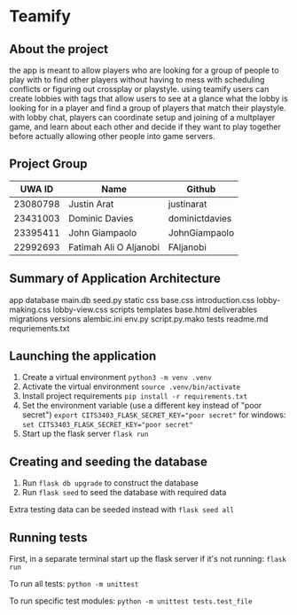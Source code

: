 # Teamify

## About the project
the app is meant to allow players who are looking for a group of people to play with to find other players without having to mess with scheduling conflicts or figuring out crossplay or playstyle. using teamify users can create lobbies with tags that allow users to see at a glance what the lobby is looking for in a player and find a group of players that match their playstyle. with lobby chat, players can coordinate setup and joining of a multplayer game, and learn about each other and decide if they want to play together before actually allowing other people into game servers.

## Project Group

| UWA ID   | Name                   | Github         |
|----------|------------------------|----------------|
| 23080798 | Justin Arat            | justinarat     |
| 23431003 | Dominic Davies         | dominictdavies |
| 23395411 | John Giampaolo         | JohnGiampaolo  |
| 22992693 | Fatimah Ali O Aljanobi | FAljanobi      |

## Summary of Application Architecture
app
	database
		main.db<to be genned>
		seed.py<helps in creation and population of db>
	static
		css
			<holds all css files we made>
			base.css<used as base css in all pages>
			introduction.css
			lobby-making.css
			lobby-view.css
		scripts
			<holds all js>
	templates
		<has all html files>
		base.html<used to make the header consistant>
		<all other html are based on a page>
deliverables
migrations
	versions
		<holds all migration code>
	alembic.ini
	env.py
	script.py.mako
	tests
		<hold test scripts>
readme.md<you are here>
requriements.txt<states all project requirements>
	
## Launching the application

1. Create a virtual environment `python3 -m venv .venv`
2. Activate the virtual environment `source .venv/bin/activate`
3. Install project requirements `pip install -r requirements.txt`
4. Set the environment variable (use a different key instead of "poor secret")
    `export CITS3403_FLASK_SECRET_KEY="poor secret"`
    for windows:
    `set CITS3403_FLASK_SECRET_KEY="poor secret"`
5. Start up the flask server `flask run`

## Creating and seeding the database

1. Run `flask db upgrade` to construct the database
2. Run `flask seed` to seed the database with required data

Extra testing data can be seeded instead with `flask seed all`

## Running tests

First, in a separate terminal start up the flask server if it's not running:
`flask run`

To run all tests:
`python -m unittest`

To run specific test modules:
`python -m unittest tests.test_file`

